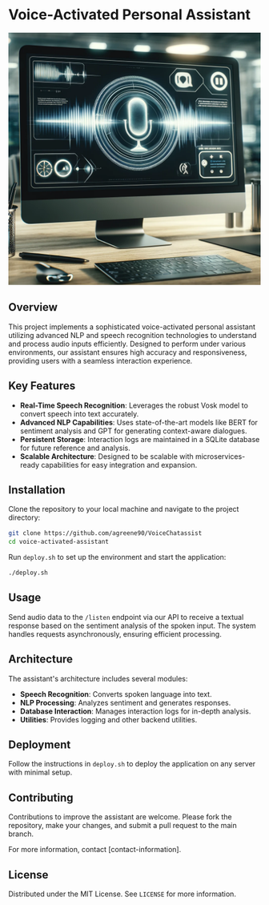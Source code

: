 
# Voice-Activated Personal Assistant

![Voice-Activated Personal Assistant](chatv2.png)

## Overview
This project implements a sophisticated voice-activated personal assistant utilizing advanced NLP and speech recognition technologies to understand and process audio inputs efficiently. Designed to perform under various environments, our assistant ensures high accuracy and responsiveness, providing users with a seamless interaction experience.

## Key Features
- **Real-Time Speech Recognition**: Leverages the robust Vosk model to convert speech into text accurately.
- **Advanced NLP Capabilities**: Uses state-of-the-art models like BERT for sentiment analysis and GPT for generating context-aware dialogues.
- **Persistent Storage**: Interaction logs are maintained in a SQLite database for future reference and analysis.
- **Scalable Architecture**: Designed to be scalable with microservices-ready capabilities for easy integration and expansion.

## Installation
Clone the repository to your local machine and navigate to the project directory:
```bash
git clone https://github.com/agreene90/VoiceChatassist
cd voice-activated-assistant
```
Run `deploy.sh` to set up the environment and start the application:
```bash
./deploy.sh
```

## Usage
Send audio data to the `/listen` endpoint via our API to receive a textual response based on the sentiment analysis of the spoken input. The system handles requests asynchronously, ensuring efficient processing.

## Architecture
The assistant's architecture includes several modules:
- **Speech Recognition**: Converts spoken language into text.
- **NLP Processing**: Analyzes sentiment and generates responses.
- **Database Interaction**: Manages interaction logs for in-depth analysis.
- **Utilities**: Provides logging and other backend utilities.

## Deployment
Follow the instructions in `deploy.sh` to deploy the application on any server with minimal setup.

## Contributing
Contributions to improve the assistant are welcome. Please fork the repository, make your changes, and submit a pull request to the main branch.

For more information, contact [contact-information].

## License
Distributed under the MIT License. See `LICENSE` for more information.
